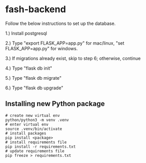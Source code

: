 # fash-backend
Follow the below instructions to set up the database.

1.) Install postgresql

2.) Type "export FLASK_APP=app.py" for mac/linux, "set FLASK_APP=app.py" for windows.

3.) If migrations already exist, skip to step 6; otherwise, continue

4.) Type "flask db init"

5.) Type "flask db migrate"

6.) Type "flask db upgrade"

## Installing new Python package
```
# create new virtual env
python/python3 -m venv .venv
# enter virtual env
source .venv/bin/activate
# install packages
pip install <package>
# install requirements file
pip install -r requirements.txt
# update requirements file
pip freeze > requirements.txt